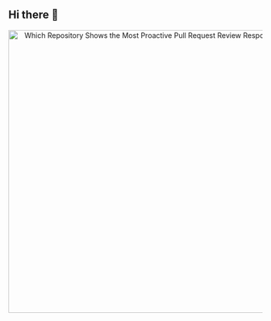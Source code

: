 ## Hi there 👋

<!--
**n-mvinvi/n-mvinvi** is a ✨ _special_ ✨ repository because its `README.md` (this file) appears on your GitHub profile.

Here are some ideas to get you started:

- 🔭 I’m currently working on ...
- 🌱 I’m currently learning ...
- 👯 I’m looking to collaborate on ...
- 🤔 I’m looking for help with ...
- 💬 Ask me about ...
- 📫 How to reach me: ...
- 😄 Pronouns: ...
- ⚡ Fun fact: ...
-->
<!-- Copy-paste in your Readme.md file -->

<a href="https://next.ossinsight.io/widgets/official/compose-org-pull-requests-open-to-review?owner_id=11855343&period=past_28_days" target="_blank" style="display: block" align="center">
  <picture>
    <source media="(prefers-color-scheme: dark)" srcset="https://next.ossinsight.io/widgets/official/compose-org-pull-requests-open-to-review/thumbnail.png?owner_id=11855343&period=past_28_days&image_size=3x6&color_scheme=dark" width="561" height="auto">
    <img alt="Which Repository Shows the Most Proactive Pull Request Review Responses?" src="https://next.ossinsight.io/widgets/official/compose-org-pull-requests-open-to-review/thumbnail.png?owner_id=11855343&period=past_28_days&image_size=3x6&color_scheme=light" width="561" height="auto">
  </picture>
</a>

<!-- Made with [OSS Insight](https://ossinsight.io/) -->
